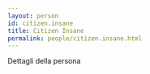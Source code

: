 ```yaml
---
layout: person
id: citizen.insane
title: Citizen Insane
permalink: people/citizen.insane.html
---
```


Dettagli della persona